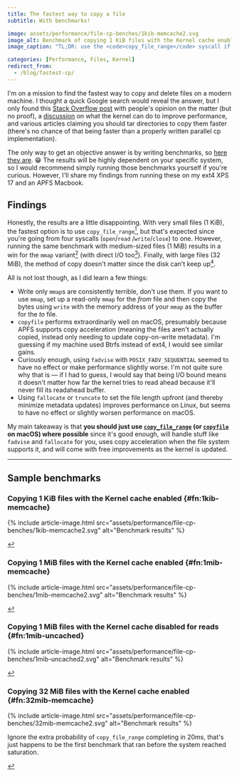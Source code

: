 ```yaml
---
title: The fastest way to copy a file
subtitle: With benchmarks!

image: assets/performance/file-cp-benches/1kib-memcache2.svg
image_alt: Benchmark of copying 1 KiB files with the Kernel cache enabled
image_caption: "TL;DR: use the <code>copy_file_range</code> syscall if you can"

categories: [Performance, Files, Kernel]
redirect_from:
  - /blog/fastest-cp/
---
```


I'm on a mission to find the fastest way to copy and delete files on a modern machine. I thought a
quick Google search would reveal the answer, but I only found this
[Stack Overflow post](https://stackoverflow.com/questions/7463689/most-efficient-way-to-copy-a-file-in-linux)
with people's opinion on the matter (but no proof), a [discussion](https://lwn.net/Articles/789623/)
on what the kernel can do to improve performance, and various articles claiming you should tar
directories to copy them faster (there's no chance of that being faster than a properly written
parallel cp implementation).

The only way to get an objective answer is by writing benchmarks, so
[here they are](https://github.com/SUPERCILEX/fuc/blob/fb0ec728dbd323f351d05e1d338b8f669e0d5b5d/cpz/benches/copy_methods.rs).
😁 The results will be highly dependent on your specific system, so I would recommend simply running
those benchmarks yourself if you're curious. However, I'll share my findings from running these on
my ext4 XPS 17 and an APFS Macbook.

## Findings

Honestly, the results are a little disappointing. With very small files (1 KiB), the fastest option
is to use `copy_file_range`[^1kib-memcache], but that's expected since you're going from four
syscalls (`open`/`read` /`write`/`close`) to one. However, running the same benchmark with
medium-sized files (1 MiB) results in a win for the `mmap` variant[^1mib-memcache] (with direct I/O
too[^1mib-uncached]). Finally, with large files (32 MiB), the method of copy doesn't matter since
the disk can't keep up[^32mib-memcache].

All is not lost though, as I did learn a few things:

- Write only `mmap`s are consistently terrible, don't use them. If you want to use `mmap`, set up a
  read-only `mmap` for the *from* file and then copy the bytes using `write` with the memory address
  of your `mmap` as the buffer for the *to* file.
- `copyfile` performs extraordinarily well on macOS, presumably because APFS supports copy
  acceleration (meaning the files aren't actually copied, instead only needing to update
  copy-on-write metadata). I'm guessing if my machine used Btrfs instead of ext4, I would see
  similar gains.
- Curiously enough, using `fadvise` with `POSIX_FADV_SEQUENTIAL` seemed to have no effect or make
  performance slightly worse. I'm not quite sure why that is — if I had to guess, I would say that
  being I/O bound means it doesn't matter how far the kernel tries to read ahead because it'll never
  fill its readahead buffer.
- Using `fallocate` or `truncate` to set the file length upfront (and thereby minimize metadata
  updates) improves performance on Linux, but seems to have no effect or slightly worsen performance
  on macOS.

My main takeaway is that **you should just use
[`copy_file_range`](https://man7.org/linux/man-pages/man2/copy_file_range.2.html)
(or
[`copyfile`](https://developer.apple.com/library/archive/documentation/System/Conceptual/ManPages_iPhoneOS/man3/copyfile.3.html)
on macOS) where possible** since it's good enough, will handle stuff like `fadvise` and `fallocate`
for you, uses copy acceleration when the file system supports it, and will come with free
improvements as the kernel is updated.

---

## Sample benchmarks

### Copying 1 KiB files with the Kernel cache enabled {#fn:1kib-memcache}

[^1kib-memcache]:
{% include article-image.html src="assets/performance/file-cp-benches/1kib-memcache2.svg" alt="Benchmark results" %}

<a href="#fnref:1kib-memcache" class="reversefootnote" role="doc-backlink">↩</a>

### Copying 1 MiB files with the Kernel cache enabled {#fn:1mib-memcache}

[^1mib-memcache]:
{% include article-image.html src="assets/performance/file-cp-benches/1mib-memcache2.svg" alt="Benchmark results" %}

<a href="#fnref:1mib-memcache" class="reversefootnote" role="doc-backlink">↩</a>

### Copying 1 MiB files with the Kernel cache disabled for reads {#fn:1mib-uncached}

[^1mib-uncached]:
{% include article-image.html src="assets/performance/file-cp-benches/1mib-uncached2.svg" alt="Benchmark results" %}

<a href="#fnref:1mib-uncached" class="reversefootnote" role="doc-backlink">↩</a>

### Copying 32 MiB files with the Kernel cache enabled {#fn:32mib-memcache}

[^32mib-memcache]:
{% include article-image.html src="assets/performance/file-cp-benches/32mib-memcache2.svg" alt="Benchmark results" %}

Ignore the extra probability of `copy_file_range` completing in 20ms, that's just happens to be the
first benchmark that ran before the system reached saturation.

<a href="#fnref:32mib-memcache" class="reversefootnote" role="doc-backlink">↩</a>

<!-- Hack to hide the actual footnotes since they don't support Jekyll includes -->
<!--suppress CssUnusedSymbol -->
<style>.footnotes { display: none; }</style>
